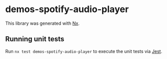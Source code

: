 # demos-spotify-audio-player

This library was generated with [Nx](https://nx.dev).

## Running unit tests

Run `nx test demos-spotify-audio-player` to execute the unit tests via [Jest](https://jestjs.io).

